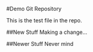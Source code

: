 #Demo Git Repository

This is the test file in the repo.

##New Stuff
Making a change...

##Newer Stuff
Never mind

